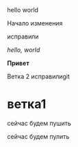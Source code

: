 hello world

Начало изменения

исправили

*hello, world*

**Привет**

Ветка 2 исправилиgit
# ветка1

сейчас будем пушить

сейчас будем пулить

